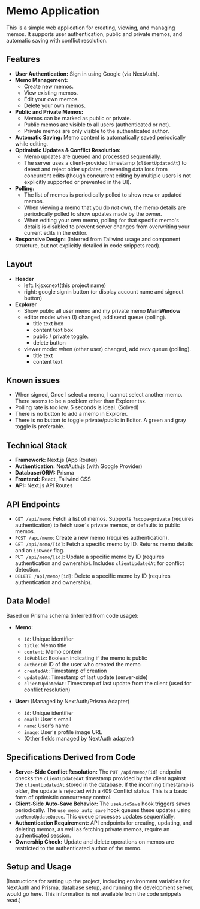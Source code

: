 # Memo Application

This is a simple web application for creating, viewing, and managing memos. It supports user authentication, public and private memos, and automatic saving with conflict resolution.

## Features

- **User Authentication:** Sign in using Google (via NextAuth).
- **Memo Management:**
  - Create new memos.
  - View existing memos.
  - Edit your own memos.
  - Delete your own memos.
- **Public and Private Memos:**
  - Memos can be marked as public or private.
  - Public memos are visible to all users (authenticated or not).
  - Private memos are only visible to the authenticated author.
- **Automatic Saving:** Memo content is automatically saved periodically while editing.
- **Optimistic Updates & Conflict Resolution:**
  - Memo updates are queued and processed sequentially.
  - The server uses a client-provided timestamp (`clientUpdatedAt`) to detect and reject older updates, preventing data loss from concurrent edits (though concurrent editing by multiple users is not explicitly supported or prevented in the UI).
- **Polling:**
  - The list of memos is periodically polled to show new or updated memos.
  - When viewing a memo that you do *not* own, the memo details are periodically polled to show updates made by the owner.
  - When editing your own memo, polling for that specific memo's details is disabled to prevent server changes from overwriting your current edits in the editor.
- **Responsive Design:** (Inferred from Tailwind usage and component structure, but not explicitly detailed in code snippets read).

## Layout
- **Header** 
  - left: lkjsxcnext(this project name)
  - right: google signin button (or display account name and signout button)
- **Explorer**
  - Show public all user memo and my private memo
  **MainWindow** 
  - editor mode: when (I) changed, add send queue (polling).
    - title text box
    - content text box
    - public / private toggle.
    - delete button
  - viewer mode: when (other user) changed, add recv queue (polling).
    - title text 
    - content text

## Known issues
- When signed, Once I select a memo, I cannot select another memo. There seems to be a problem other than Explorer.tsx.
- Polling rate is too low. 5 seconds is ideal. (Solved)
- There is no button to add a memo in Explorer.
- There is no button to toggle private/public in Editor. A green and gray toggle is preferable.

## Technical Stack

- **Framework:** Next.js (App Router)
- **Authentication:** NextAuth.js (with Google Provider)
- **Database/ORM:** Prisma
- **Frontend:** React, Tailwind CSS
- **API:** Next.js API Routes

## API Endpoints

- `GET /api/memo`: Fetch a list of memos. Supports `?scope=private` (requires authentication) to fetch user's private memos, or defaults to public memos.
- `POST /api/memo`: Create a new memo (requires authentication).
- `GET /api/memo/[id]`: Fetch a specific memo by ID. Returns memo details and an `isOwner` flag.
- `PUT /api/memo/[id]`: Update a specific memo by ID (requires authentication and ownership). Includes `clientUpdatedAt` for conflict detection.
- `DELETE /api/memo/[id]`: Delete a specific memo by ID (requires authentication and ownership).

## Data Model

Based on Prisma schema (inferred from code usage):

- **Memo:**
  - `id`: Unique identifier
  - `title`: Memo title
  - `content`: Memo content
  - `isPublic`: Boolean indicating if the memo is public
  - `authorId`: ID of the user who created the memo
  - `createdAt`: Timestamp of creation
  - `updatedAt`: Timestamp of last update (server-side)
  - `clientUpdatedAt`: Timestamp of last update from the client (used for conflict resolution)

- **User:** (Managed by NextAuth/Prisma Adapter)
  - `id`: Unique identifier
  - `email`: User's email
  - `name`: User's name
  - `image`: User's profile image URL
  - (Other fields managed by NextAuth adapter)

## Specifications Derived from Code

- **Server-Side Conflict Resolution:** The `PUT /api/memo/[id]` endpoint checks the `clientUpdatedAt` timestamp provided by the client against the `clientUpdatedAt` stored in the database. If the incoming timestamp is older, the update is rejected with a 409 Conflict status. This is a basic form of optimistic concurrency control.
- **Client-Side Auto-Save Behavior:** The `useAutoSave` hook triggers saves periodically. The `use_memo_auto_save` hook queues these updates using `useMemoUpdateQueue`. This queue processes updates sequentially.
- **Authentication Requirement:** API endpoints for creating, updating, and deleting memos, as well as fetching private memos, require an authenticated session.
- **Ownership Check:** Update and delete operations on memos are restricted to the authenticated author of the memo.

## Setup and Usage

(Instructions for setting up the project, including environment variables for NextAuth and Prisma, database setup, and running the development server, would go here. This information is not available from the code snippets read.)